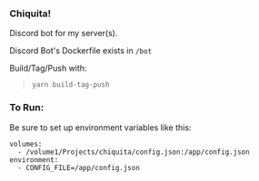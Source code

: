 ### Chiquita!

Discord bot for my server(s).

Discord Bot's Dockerfile exists in `/bot`

Build/Tag/Push with:  
> `yarn build-tag-push`

### To Run:

Be sure to set up environment variables like this:

    volumes:
      - /volume1/Projects/chiquita/config.json:/app/config.json
    environment:
      - CONFIG_FILE=/app/config.json
